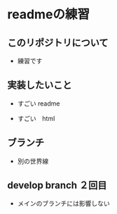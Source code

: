# readmeの練習

## このリポジトリについて

- 練習です

## 実装したいこと

- すごい readme

- すごい　html

## ブランチ

- 別の世界線

## develop branch ２回目

- メインのブランチには影響しない